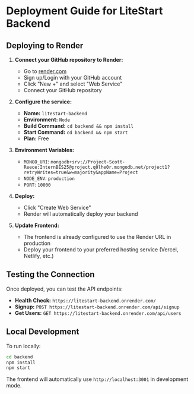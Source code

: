 # Deployment Guide for LiteStart Backend

## Deploying to Render

1. **Connect your GitHub repository to Render:**
   - Go to [render.com](https://render.com)
   - Sign up/Login with your GitHub account
   - Click "New +" and select "Web Service"
   - Connect your GitHub repository

2. **Configure the service:**
   - **Name:** `litestart-backend`
   - **Environment:** `Node`
   - **Build Command:** `cd backend && npm install`
   - **Start Command:** `cd backend && npm start`
   - **Plan:** Free

3. **Environment Variables:**
   - `MONGO_URI`: `mongodb+srv://Project-Scott-Reece:InternBES25@project.q0lhe0r.mongodb.net/project1?retryWrites=true&w=majority&appName=Project`
   - `NODE_ENV`: `production`
   - `PORT`: `10000`

4. **Deploy:**
   - Click "Create Web Service"
   - Render will automatically deploy your backend

5. **Update Frontend:**
   - The frontend is already configured to use the Render URL in production
   - Deploy your frontend to your preferred hosting service (Vercel, Netlify, etc.)

## Testing the Connection

Once deployed, you can test the API endpoints:

- **Health Check:** `https://litestart-backend.onrender.com/`
- **Signup:** `POST https://litestart-backend.onrender.com/api/signup`
- **Get Users:** `GET https://litestart-backend.onrender.com/api/users`

## Local Development

To run locally:
```bash
cd backend
npm install
npm start
```

The frontend will automatically use `http://localhost:3001` in development mode. 
